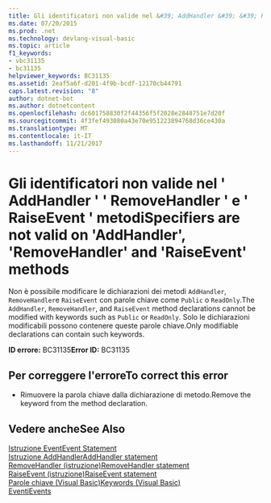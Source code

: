 ```yaml
---
title: Gli identificatori non valide nel &#39; AddHandler &#39; &#39; RemoveHandler &#39; e &#39; RaiseEvent &#39; metodi
ms.date: 07/20/2015
ms.prod: .net
ms.technology: devlang-visual-basic
ms.topic: article
f1_keywords:
- vbc31135
- bc31135
helpviewer_keywords: BC31135
ms.assetid: 2eaf5a6f-d201-4f9b-bcdf-12170cb44791
caps.latest.revision: "8"
author: dotnet-bot
ms.author: dotnetcontent
ms.openlocfilehash: dc601758830f2f44356f5f2028e2848751e7d20f
ms.sourcegitcommit: 4f3fef493080a43e70e951223894768d36ce430a
ms.translationtype: MT
ms.contentlocale: it-IT
ms.lasthandoff: 11/21/2017
---
```

# <a name="specifiers-are-not-valid-on-39addhandler39-39removehandler39-and-39raiseevent39-methods"></a><span data-ttu-id="3e832-102">Gli identificatori non valide nel &#39; AddHandler &#39; &#39; RemoveHandler &#39; e &#39; RaiseEvent &#39; metodi</span><span class="sxs-lookup"><span data-stu-id="3e832-102">Specifiers are not valid on &#39;AddHandler&#39;, &#39;RemoveHandler&#39; and &#39;RaiseEvent&#39; methods</span></span>
<span data-ttu-id="3e832-103">Non è possibile modificare le dichiarazioni dei metodi `AddHandler`, `RemoveHandler`e `RaiseEvent` con parole chiave come `Public` o `ReadOnly`.</span><span class="sxs-lookup"><span data-stu-id="3e832-103">The `AddHandler`, `RemoveHandler`, and `RaiseEvent` method declarations cannot be modified with keywords such as `Public` or `ReadOnly`.</span></span> <span data-ttu-id="3e832-104">Solo le dichiarazioni modificabili possono contenere queste parole chiave.</span><span class="sxs-lookup"><span data-stu-id="3e832-104">Only modifiable declarations can contain such keywords.</span></span>  
  
 <span data-ttu-id="3e832-105">**ID errore:** BC31135</span><span class="sxs-lookup"><span data-stu-id="3e832-105">**Error ID:** BC31135</span></span>  
  
## <a name="to-correct-this-error"></a><span data-ttu-id="3e832-106">Per correggere l'errore</span><span class="sxs-lookup"><span data-stu-id="3e832-106">To correct this error</span></span>  
  
-   <span data-ttu-id="3e832-107">Rimuovere la parola chiave dalla dichiarazione di metodo.</span><span class="sxs-lookup"><span data-stu-id="3e832-107">Remove the keyword from the method declaration.</span></span>  
  
## <a name="see-also"></a><span data-ttu-id="3e832-108">Vedere anche</span><span class="sxs-lookup"><span data-stu-id="3e832-108">See Also</span></span>  
 [<span data-ttu-id="3e832-109">Istruzione Event</span><span class="sxs-lookup"><span data-stu-id="3e832-109">Event Statement</span></span>](../../visual-basic/language-reference/statements/event-statement.md)  
 [<span data-ttu-id="3e832-110">Istruzione AddHandler</span><span class="sxs-lookup"><span data-stu-id="3e832-110">AddHandler statement</span></span>](~/docs/visual-basic/language-reference/statements/addhandler-statement.md)  
 [<span data-ttu-id="3e832-111">RemoveHandler (istruzione)</span><span class="sxs-lookup"><span data-stu-id="3e832-111">RemoveHandler statement</span></span>](~/docs/visual-basic/language-reference/statements/removehandler-statement.md)  
 [<span data-ttu-id="3e832-112">RaiseEvent (istruzione)</span><span class="sxs-lookup"><span data-stu-id="3e832-112">RaiseEvent statement</span></span>](~/docs/visual-basic/language-reference/statements/raiseevent-statement.md)  
 [<span data-ttu-id="3e832-113">Parole chiave (Visual Basic)</span><span class="sxs-lookup"><span data-stu-id="3e832-113">Keywords (Visual Basic)</span></span>](~/docs/visual-basic/language-reference/keywords/index.md)  
 [<span data-ttu-id="3e832-114">Eventi</span><span class="sxs-lookup"><span data-stu-id="3e832-114">Events</span></span>](../../visual-basic/programming-guide/language-features/events/index.md)
